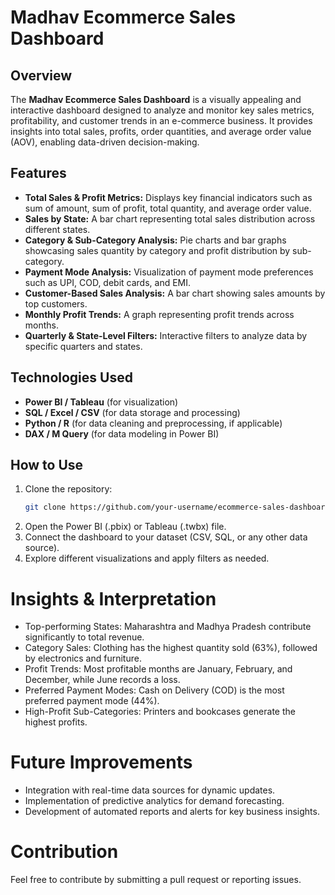 # Madhav Ecommerce Sales Dashboard

## Overview
The **Madhav Ecommerce Sales Dashboard** is a visually appealing and interactive dashboard designed to analyze and monitor key sales metrics, profitability, and customer trends in an e-commerce business. It provides insights into total sales, profits, order quantities, and average order value (AOV), enabling data-driven decision-making.

## Features
- **Total Sales & Profit Metrics:** Displays key financial indicators such as sum of amount, sum of profit, total quantity, and average order value.
- **Sales by State:** A bar chart representing total sales distribution across different states.
- **Category & Sub-Category Analysis:** Pie charts and bar graphs showcasing sales quantity by category and profit distribution by sub-category.
- **Payment Mode Analysis:** Visualization of payment mode preferences such as UPI, COD, debit cards, and EMI.
- **Customer-Based Sales Analysis:** A bar chart showing sales amounts by top customers.
- **Monthly Profit Trends:** A graph representing profit trends across months.
- **Quarterly & State-Level Filters:** Interactive filters to analyze data by specific quarters and states.

## Technologies Used
- **Power BI / Tableau** (for visualization)
- **SQL / Excel / CSV** (for data storage and processing)
- **Python / R** (for data cleaning and preprocessing, if applicable)
- **DAX / M Query** (for data modeling in Power BI)

## How to Use
1. Clone the repository:
   ```sh
   git clone https://github.com/your-username/ecommerce-sales-dashboard.git
2. Open the Power BI (.pbix) or Tableau (.twbx) file.
3. Connect the dashboard to your dataset (CSV, SQL, or any other data source).
4. Explore different visualizations and apply filters as needed.

# Insights & Interpretation
- Top-performing States: Maharashtra and Madhya Pradesh contribute significantly to total revenue.
- Category Sales: Clothing has the highest quantity sold (63%), followed by electronics and furniture.
- Profit Trends: Most profitable months are January, February, and December, while June records a loss.
- Preferred Payment Modes: Cash on Delivery (COD) is the most preferred payment mode (44%).
- High-Profit Sub-Categories: Printers and bookcases generate the highest profits.

# Future Improvements
- Integration with real-time data sources for dynamic updates.
- Implementation of predictive analytics for demand forecasting.
- Development of automated reports and alerts for key business insights.

# Contribution
Feel free to contribute by submitting a pull request or reporting issues.
